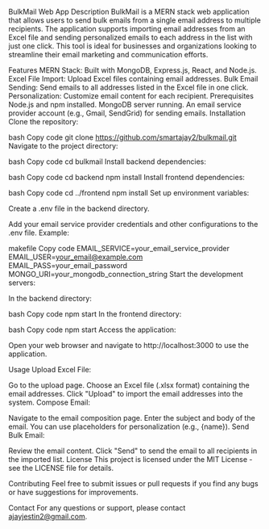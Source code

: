 BulkMail Web App
Description
BulkMail is a MERN stack web application that allows users to send bulk emails from a single email address to multiple recipients. The application supports importing email addresses from an Excel file and sending personalized emails to each address in the list with just one click. This tool is ideal for businesses and organizations looking to streamline their email marketing and communication efforts.

Features
MERN Stack: Built with MongoDB, Express.js, React, and Node.js.
Excel File Import: Upload Excel files containing email addresses.
Bulk Email Sending: Send emails to all addresses listed in the Excel file in one click.
Personalization: Customize email content for each recipient.
Prerequisites
Node.js and npm installed.
MongoDB server running.
An email service provider account (e.g., Gmail, SendGrid) for sending emails.
Installation
Clone the repository:

bash
Copy code
git clone https://github.com/smartajay2/bulkmail.git
Navigate to the project directory:

bash
Copy code
cd bulkmail
Install backend dependencies:

bash
Copy code
cd backend
npm install
Install frontend dependencies:

bash
Copy code
cd ../frontend
npm install
Set up environment variables:

Create a .env file in the backend directory.

Add your email service provider credentials and other configurations to the .env file. Example:

makefile
Copy code
EMAIL_SERVICE=your_email_service_provider
EMAIL_USER=your_email@example.com
EMAIL_PASS=your_email_password
MONGO_URI=your_mongodb_connection_string
Start the development servers:

In the backend directory:

bash
Copy code
npm start
In the frontend directory:

bash
Copy code
npm start
Access the application:

Open your web browser and navigate to http://localhost:3000 to use the application.

Usage
Upload Excel File:

Go to the upload page.
Choose an Excel file (.xlsx format) containing the email addresses.
Click "Upload" to import the email addresses into the system.
Compose Email:

Navigate to the email composition page.
Enter the subject and body of the email.
You can use placeholders for personalization (e.g., {name}).
Send Bulk Email:

Review the email content.
Click "Send" to send the email to all recipients in the imported list.
License
This project is licensed under the MIT License - see the LICENSE file for details.

Contributing
Feel free to submit issues or pull requests if you find any bugs or have suggestions for improvements.

Contact
For any questions or support, please contact ajayjestin2@gmail.com.

